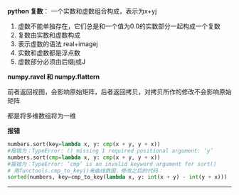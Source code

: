 **python 复数**： 一个实数和虚数组合构成，表示为x+yj

1. 虚数不能单独存在，它们总是和一个值为0.0的实数部分一起构成一个复数
2. 复数由实数和虚数构成
3. 表示虚数的语法 real+imagej
4. 实数和虚数都是浮点数
5. 虚数部分必须由后缀j或J

**numpy.ravel 和 numpy.flattern**

前者返回视图，会影响原始矩阵，后者返回拷贝，对拷贝所作的修改不会影响原始矩阵

都是将多维数组将为一维

**报错**

```python
numbers.sort(key=lambda x, y: cmp(x + y, y + x))
#报错为：TypeError: () missing 1 required positional argument: ‘y’
numbers.sort(cmp=lambda x, y: cmp(x + y, y + x))
#报错为：TypeError: ‘cmp’ is an invalid keyword argument for sort()
# 用functools.cmp_to_key()来曲线救国，修改之后的代码：
sorted(numbers, key=cmp_to_key(lambda x, y: int(x + y) - int(y + x)))
```

****

